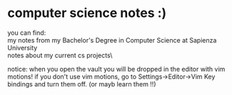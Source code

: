 # computer science notes :)

you can find:\
my notes from my Bachelor's Degree in Computer Science at Sapienza University\
notes about my current cs projects\

notice: when you open the vault you will be dropped in the editor with vim motions! if you don't use vim motions, go to Settings->Editor->Vim Key bindings and turn them off. (or mayb learn them  !!)
